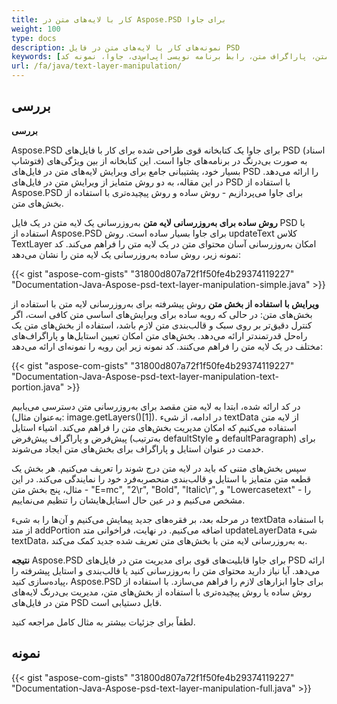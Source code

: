 ```yaml
---
title: کار با لایه‌های متن در Aspose.PSD برای جاوا
weight: 100
type: docs
description: نمونه‌های کار با لایه‌های متن در فایل PSD
keywords: [لایه متن، به‌روزرسانی متن، ویرایش بخش‌های متن، سبک متن، پاراگراف متن، رابط برنامه نویسی اپی‌اس‌دی، جاوا، نمونه کد]
url: /fa/java/text-layer-manipulation/
---
```


## **بررسی**

**بررسی**

Aspose.PSD برای جاوا یک کتابخانه قوی طراحی شده برای کار با فایل‌های PSD (اسناد فتوشاپ) به صورت بی‌درنگ در برنامه‌های جاوا است. این کتابخانه از بین ویژگی‌های بسیار خود، پشتیبانی جامع برای ویرایش لایه‌های متن در فایل‌های PSD را ارائه می‌دهد. در این مقاله، به دو روش متمایز از ویرایش متن در فایل‌های PSD با استفاده از Aspose.PSD برای جاوا می‌پردازیم - روش ساده و روش پیچیده‌تری با استفاده از بخش‌های متن.

**روش ساده برای به‌روزرسانی لایه متن**
به‌روزرسانی یک لایه متن در یک فایل PSD با استفاده از Aspose.PSD برای جاوا بسیار ساده است. روش updateText کلاس TextLayer امکان به‌روزرسانی آسان محتوای متن در یک لایه متن را فراهم می‌کند. کد نمونه زیر، روش ساده به‌روزرسانی یک لایه متن را نشان می‌دهد:

{{< gist "aspose-com-gists" "31800d807a72f1f50fe4b29374119227" "Documentation-Java-Aspose-psd-text-layer-manipulation-simple.java" >}}

**ویرایش با استفاده از بخش متن**
روش پیشرفته برای به‌روزرسانی لایه متن با استفاده از بخش‌های متن: در حالی که رویه ساده برای ویرایش‌های اساسی متن کافی است، اگر کنترل دقیق‌تر بر روی سبک و قالب‌بندی متن لازم باشد، استفاده از بخش‌های متن یک راه‌حل قدرتمندتر ارائه می‌دهد. بخش‌های متن امکان تعیین استایل‌ها و پاراگراف‌های مختلف در یک لایه متن را فراهم می‌کنند. کد نمونه زیر این رویه را نمونه‌ای ارائه می‌دهد:

{{< gist "aspose-com-gists" "31800d807a72f1f50fe4b29374119227" "Documentation-Java-Aspose-psd-text-layer-manipulation-text-portion.java" >}}

در کد ارائه شده، ابتدا به لایه متن مقصد برای به‌روزرسانی متن دسترسی می‌یابیم (به‌عنوان مثال: image.getLayers()[1]). در ادامه، از شیء textData از لایه متن استفاده می‌کنیم که امکان مدیریت بخش‌های متن را فراهم می‌کند. اشیاء استایل پیش‌فرض و پاراگراف پیش‌فرض (به‌ترتیب defaultStyle و defaultParagraph) برای خدمت در عنوان استایل و پاراگراف برای بخش‌های متن ایجاد می‌شوند.

سپس بخش‌های متنی که باید در لایه متن درج شوند را تعریف می‌کنیم. هر بخش یک قطعه متن متمایز با استایل و قالب‌بندی منحصربه‌فرد خود را نمایندگی می‌کند. در این مثال، پنج بخش متن - "E=mc", "2\r", "Bold", "Italic\r", و "Lowercasetext" - را مشخص می‌کنیم و در عین حال استایل‌هایشان را تنظیم می‌نماییم.

در مرحله بعد، بر فقره‌های جدید پیمایش می‌کنیم و آن‌ها را به شیء textData با استفاده از متد addPortion اضافه می‌کنیم. در نهایت، فراخوانی متد updateLayerData شیء textData، به به‌روزرسانی لایه متن با بخش‌های متن تعریف شده جدید کمک می‌کند.

**نتیجه**
Aspose.PSD برای جاوا قابلیت‌های قوی برای مدیریت متن در فایل‌های PSD ارائه می‌دهد. آیا نیاز دارید محتوای متن را به‌روزرسانی کنید یا قالب‌بندی و استایل پیشرفته را پیاده‌سازی کنید، Aspose.PSD برای جاوا ابزارهای لازم را فراهم می‌سازد. با استفاده از روش ساده یا روش پیچیده‌تری با استفاده از بخش‌های متن، مدیریت بی‌درنگ لایه‌های متن در فایل‌های PSD قابل دستیابی است.

لطفاً برای جزئیات بیشتر به مثال کامل مراجعه کنید.

## **نمونه**
{{< gist "aspose-com-gists" "31800d807a72f1f50fe4b29374119227" "Documentation-Java-Aspose-psd-text-layer-manipulation-full.java" >}}
